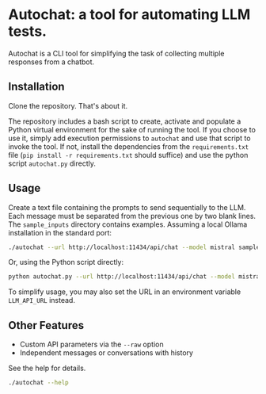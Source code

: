 # Autochat: a tool for automating LLM tests.

Autochat is a CLI tool for simplifying the task of collecting multiple responses from a chatbot.

## Installation

Clone the repository. That's about it.

The repository includes a bash script to create, activate and populate a Python virtual environment for the sake of running the tool. If you choose to use it, simply add execution permissions to `autochat` and use that script to invoke the tool. If not, install the dependencies from the `requirements.txt` file (`pip install -r requirements.txt` should suffice) and use the python script `autochat.py` directly.

## Usage

Create a text file containing the prompts to send sequentially to the LLM. Each message must be separated from the previous one by two blank lines. The `sample_inputs` directory contains examples. Assuming a local Ollama installation in the standard port:

```bash
./autochat --url http://localhost:11434/api/chat --model mistral sample_inputs/three_questions.txt
```

Or, using the Python script directly:

```bash
python autochat.py --url http://localhost:11434/api/chat --model mistral sample_inputs/three_questions.txt
```

To simplify usage, you may also set the URL in an environment variable `LLM_API_URL` instead.

## Other Features

- Custom API parameters via the `--raw` option
- Independent messages or conversations with history

See the help for details.

```bash
./autochat --help
```

